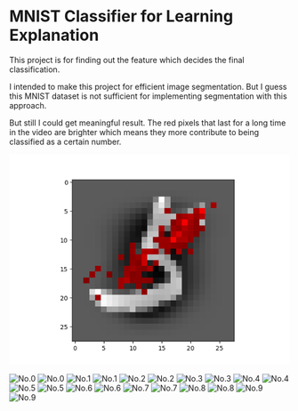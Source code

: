 # MNIST Classifier for Learning Explanation

This project is for finding out the feature which decides the final classification.

I intended to make this project for efficient image segmentation.
But I guess this MNIST dataset is not sufficient for implementing segmentation with this approach.

But still I could get meaningful result.
The red pixels that last for a long time in the video are brighter which means they more contribute to being classified as a certain number.


[![Test Result](./result/5/No.5_0.50_True_1.00.png)](https://youtu.be/riGnxcfSY2c)


![No.0](./result/0/No.0_1.10_True_1.00.png,"No.0")
![No.0](./result/0/No.0_0.55_True_1.00.png,"No.0")
![No.1](./result/1/No.1_1.10_True_1.00.png,"No.1")
![No.1](./result/1/No.1_0.50_True_1.00.png,"No.1")
![No.2](./result/2/No.2_1.10_True_1.00.png,"No.2")
![No.2](./result/2/No.2_0.45_True_1.00.png,"No.2")
![No.3](./result/3/No.3_1.10_True_1.00.png,"No.3")
![No.3](./result/3/No.3_0.35_True_1.00.png,"No.3")
![No.4](./result/4/No.4_1.10_True_1.00.png,"No.4")
![No.4](./result/4/No.4_0.55_True_1.00.png,"No.4")
![No.5](./result/5/No.5_1.10_True_1.00.png,"No.5")
![No.5](./result/5/No.5_0.50_True_1.00.png,"No.5")
![No.6](./result/6/No.6_1.10_True_1.00.png,"No.6")
![No.6](./result/6/No.6_0.50_True_1.00.png,"No.6")
![No.7](./result/7/No.7_1.10_True_1.00.png,"No.7")
![No.7](./result/7/No.7_0.45_True_1.00.png,"No.7")
![No.8](./result/8/No.8_1.10_True_1.00.png,"No.8")
![No.8](./result/8/No.8_0.45_True_1.00.png,"No.8")
![No.9](./result/9/No.9_1.10_True_1.00.png,"No.9")
![No.9](./result/9/No.9_0.45_True_1.00.png,"No.9")

